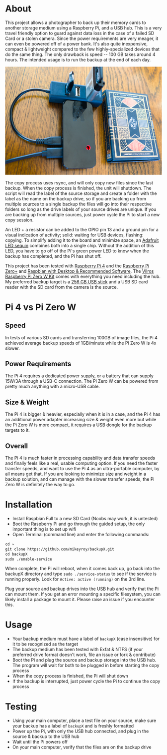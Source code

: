 # About
This project allows a photographer to back up their memory cards to another storage medium using a Raspberry Pi, and a USB hub. This is a very travel friendly option to guard against data loss in the case of a failed SD Card or a stolen camera. Since the power requirements are very meager, it can even be powered off of a power bank. It's also quite inexpensive, compact & lightweight compared to the few highly-specialized devices that do the same thing. The only drawback is speed -- 100 GB takes around 4 hours. The intended usage is to run the backup at the end of each day.

![The backupX system is about the size of a pack of cards](https://github.com/mikeyroy/backupX/blob/gh-pages/DSC06504.jpg)

The copy process uses rsync, and will only copy new files since the last backup. When the copy process is finished, the unit will shutdown. The script will read the label of the source storage and create a folder with the label as the name on the backup drive, so if you are backing up from multiple sources to a single backup the files will go into their respective folders so long as the drive labels of your source drives are unique. If you are backing up from multiple sources, just power cycle the Pi to start a new copy session.

An LED + a resistor can be added to the GPIO pin 13 and a ground pin for a visual indication of activity; solid: waiting for USB devices, flashing: copying. To simplify adding it to the board and minimize space, an [Adafruit LED sequin](https://amzn.to/2RGKzjR) combines both into a single chip. Without the addition of this LED, you have to go off of the Pi's green power LED to know when the backup has completed, and the Pi has shut off.

This project has been tested with [Raspberry Pi 4](https://amzn.to/31JsHp9) and the [Raspberry Pi Zero+](https://amzn.to/2FL7yTT) and [Raspbian with Desktop & Recommended Software](https://www.raspberrypi.org/downloads/raspbian/). The [Vilros Raspberry Pi Zero W Kit](https://amzn.to/2FL7yTT) comes with everything you need including the hub. My preferred backup target is a [256 GB USB stick](https://amzn.to/2U8yqkL) and a USB SD card reader with the SD card from the camera is the source.

# Pi 4 vs Pi Zero W
## Speed
In tests of various SD cards and transferring 100GB of image files, the Pi 4 achieved average backup speeds of 1GB/minute while the Pi Zero W is 4x slower.
## Power Requirements
The Pi 4 requires a dedicated power supply, or a battery that can supply 15W/3A through a USB-C connection. The Pi Zero W can be powered from pretty much anything with a micro-USB cable.
## Size & Weight
The Pi 4 is bigger & heavier, especially when it is in a case, and the Pi 4 has an additional power adapter increasing size & weight even more but while the Pi Zero W is more compact, it requires a USB dongle for the backup targets to it. 
## Overall
The Pi 4 is much faster in processing capability and data transfer speeds and finally feels like a real, usable computing option. If you need the faster transfer speeds, and want to use the Pi 4 as an ultra-portable computer, by all means get that. If you are looking to minimize size and weight in a backup solution, and can manage with the slower transfer speeds, the Pi Zero W is definitely the way to go.

# Installation
 - Install Raspbian Full to a new SD Card (Noobs may work, it is untested)
 - Boot the Raspberry Pi and go through the guided setup, the only important thing is to set up wifi 
 - Open Terminal (command line) and enter the following commands:
```
cd ~
git clone https://github.com/mikeyroy/backupX.git
cd backupX
sudo ./enable-service
```
When complete, the Pi will reboot, when it comes back up, go back into the backupX directory and type `sudo ./service-status` to see if the service is running properly. Look for `Active: active (running)` on the 3rd line.

Plug your source and backup drives into the USB hub and verify that the Pi can mount them. If you get an error mounting a specific filesystem, you can likely install a package to mount it. Please raise an issue if you encounter this.

# Usage
 - Your backup medium must have a label of `backupX` (case insensitive) for it to be recognized as the target
 - The backup medium has been tested with Exfat & NTFS (if your preferred drive format doesn't work, file an issue or fork & contribute)
 - Boot the Pi and plug the source and backup storage into the USB hub. The program will wait for both to be plugged in before starting the copy process
 - When the copy process is finished, the Pi will shut down
 - If the backup is interrupted, just power cycle the Pi to continue the copy process

# Testing
 - Using your main computer, place a test file on your source, make sure your backup has a label of `backupX` and is freshly formatted
 - Power up the Pi, with only the USB hub connected, and plug in the source & backup to the USB hub
 - Wait until the Pi powers off
 - On your main computer, verify that the files are on the backup drive 
